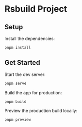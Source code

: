 # Rsbuild Project

## Setup

Install the dependencies:

```bash
pnpm install
```

## Get Started

Start the dev server:

```bash
pnpm serve
```

Build the app for production:

```bash
pnpm build
```

Preview the production build locally:

```bash
pnpm preview
```
